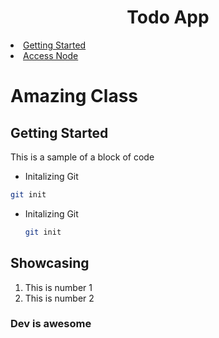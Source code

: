 <h1 align="center">Todo App</h1>

<!-- Table of contents -->
<li>
    <a href="#getting-started">Getting Started</a>
</li>
<li>
    <a href="https://nodejs.org/en/">Access Node</a>
</li>

# Amazing Class

## Getting Started
This is a sample of a block of code

* Initalizing Git 
```sh
git init
```

* Initalizing Git 
    ```sh
    git init
    ```

## Showcasing
1. This is number 1
2. This is number 2


### Dev is awesome

